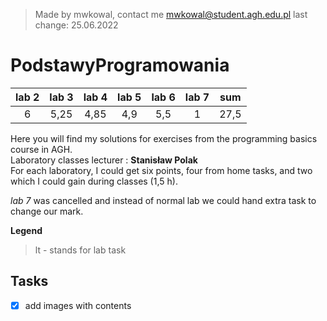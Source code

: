 > Made by mwkowal, contact me mwkowal@student.agh.edu.pl last change: 25.06.2022

# PodstawyProgramowania
lab 2 | lab 3| lab 4 | lab 5 | lab 6 | lab 7 | sum
:----:| :---:| :----:|:-----:|:-----:|:----: | :--:
6     | 5,25 | 4,85  | 4,9   | 5,5   | 1     | 27,5



Here you will find my solutions for exercises from the programming basics course in AGH. \
Laboratory classes lecturer : **Stanisław Polak** \
For each laboratory, I could get six points, four from home tasks, and two which I could gain during classes (1,5 h).

*lab 7* was cancelled and instead of normal lab we could hand extra task to change our mark.



__Legend__
> lt - stands for lab task

## Tasks 
- [x] add images with contents

